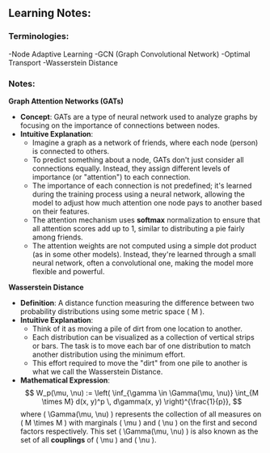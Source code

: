 ## Learning Notes:

### Terminologies:
-Node Adaptive Learning
-GCN (Graph Convolutional Network)
-Optimal Transport
-Wasserstein Distance

### Notes:
**Graph Attention Networks (GATs)**
- **Concept**: GATs are a type of neural network used to analyze graphs by focusing on the importance of connections between nodes.
- **Intuitive Explanation**:
  - Imagine a graph as a network of friends, where each node (person) is connected to others.
  - To predict something about a node, GATs don't just consider all connections equally. Instead, they assign different levels of importance (or "attention") to each connection.
  - The importance of each connection is not predefined; it's learned during the training process using a neural network, allowing the model to adjust how much attention one node pays to another based on their features.
  - The attention mechanism uses **softmax** normalization to ensure that all attention scores add up to 1, similar to distributing a pie fairly among friends.
  - The attention weights are not computed using a simple dot product (as in some other models). Instead, they're learned through a small neural network, often a convolutional one, making the model more flexible and powerful.


**Wasserstein Distance**
- **Definition**: A distance function measuring the difference between two probability distributions using some metric space \( M \).
- **Intuitive Explanation**: 
  - Think of it as moving a pile of dirt from one location to another.
  - Each distribution can be visualized as a collection of vertical strips or bars. The task is to move each bar of one distribution to match another distribution using the minimum effort.
  - This effort required to move the "dirt" from one pile to another is what we call the Wasserstein Distance.
- **Mathematical Expression**:
  $$
  W_p(\mu, \nu) := \left( \inf_{\gamma \in \Gamma(\mu, \nu)} \int_{M \times M} d(x, y)^p \, d\gamma(x, y) \right)^{\frac{1}{p}},
  $$
  where \( \Gamma(\mu, \nu) \) represents the collection of all measures on \( M \times M \) with marginals \( \mu \) and \( \nu \) on the first and second factors respectively. This set \( \Gamma(\mu, \nu) \) is also known as the set of all **couplings** of \( \mu \) and \( \nu \).
  

